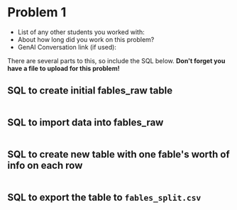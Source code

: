 # Problem 1
- List of any other students you worked with:
- About how long did you work on this problem?
- GenAI Conversation link (if used):

There are several parts to this, so include the SQL below. **Don't forget you have a file to upload for this problem!**


## SQL to create initial fables_raw table
```sql

```

## SQL to import data into fables_raw
```sql

```

## SQL to create new table with one fable's worth of info on each row
```sql

```

## SQL to export the table to `fables_split.csv`
```sql

```
